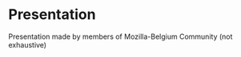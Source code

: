 Presentation
============

Presentation made by members of Mozilla-Belgium Community (not exhaustive)
